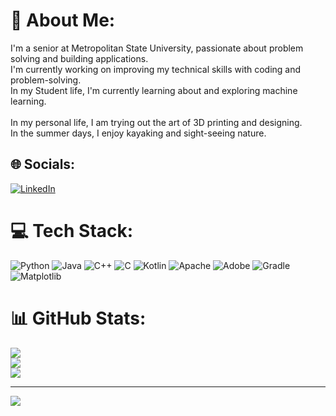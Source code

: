 # 💫 About Me:
I'm a senior at Metropolitan State University, passionate about problem solving and building applications.<br>I'm currently working on improving my technical skills with coding and problem-solving. <br>In my Student life, I'm currently learning about and exploring machine learning. <br><br>In my personal life, I am trying out the art of 3D printing and designing. <br>In the summer days, I enjoy kayaking and sight-seeing nature.


## 🌐 Socials:
[![LinkedIn](https://img.shields.io/badge/LinkedIn-%230077B5.svg?logo=linkedin&logoColor=white)](https://linkedin.com/in/cvang21) 

# 💻 Tech Stack:
![Python](https://img.shields.io/badge/python-3670A0?style=for-the-badge&logo=python&logoColor=ffdd54) ![Java](https://img.shields.io/badge/java-%23ED8B00.svg?style=for-the-badge&logo=openjdk&logoColor=white) ![C++](https://img.shields.io/badge/c++-%2300599C.svg?style=for-the-badge&logo=c%2B%2B&logoColor=white) ![C](https://img.shields.io/badge/c-%2300599C.svg?style=for-the-badge&logo=c&logoColor=white) ![Kotlin](https://img.shields.io/badge/kotlin-%237F52FF.svg?style=for-the-badge&logo=kotlin&logoColor=white) ![Apache](https://img.shields.io/badge/apache-%23D42029.svg?style=for-the-badge&logo=apache&logoColor=white) ![Adobe](https://img.shields.io/badge/adobe-%23FF0000.svg?style=for-the-badge&logo=adobe&logoColor=white) ![Gradle](https://img.shields.io/badge/Gradle-02303A.svg?style=for-the-badge&logo=Gradle&logoColor=white) ![Matplotlib](https://img.shields.io/badge/Matplotlib-%23ffffff.svg?style=for-the-badge&logo=Matplotlib&logoColor=black)
# 📊 GitHub Stats:
![](https://github-readme-stats.vercel.app/api?username=Project-Escape&theme=dark&hide_border=false&include_all_commits=false&count_private=false)<br/>
![](https://github-readme-streak-stats.herokuapp.com/?user=Project-Escape&theme=dark&hide_border=false)<br/>
![](https://github-readme-stats.vercel.app/api/top-langs/?username=Project-Escape&theme=dark&hide_border=false&include_all_commits=false&count_private=false&layout=compact)

---
[![](https://visitcount.itsvg.in/api?id=Project-Escape&icon=0&color=2)](https://visitcount.itsvg.in)

